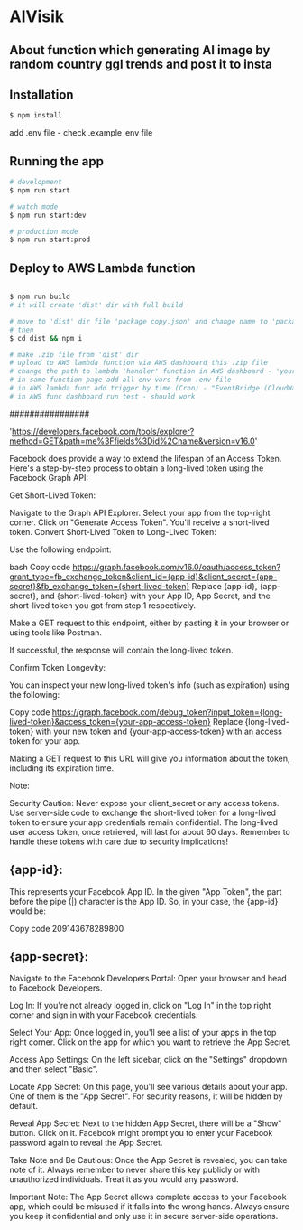 # AIVisik

## About function which generating AI image by random country ggl trends and post it to insta

## Installation

```bash
$ npm install
```

add .env file - check .example_env file

## Running the app

```bash
# development
$ npm run start

# watch mode
$ npm run start:dev

# production mode
$ npm run start:prod
```

## Deploy to AWS Lambda function

```bash

$ npm run build
# it will create 'dist' dir with full build

# move to 'dist' dir file 'package copy.json' and change name to 'package.json'
# then 
$ cd dist && npm i

# make .zip file from 'dist' dir
# upload to AWS lambda function via AWS dashboard this .zip file
# change the path to lambda 'handler' function in AWS dashboard - 'your func page -> Code -> Runtime settings -> Edit -> in "Handler" field change to "dist/lambda.handlerFunc" -> save'
# in same function page add all env vars from .env file
# in AWS lambda func add trigger by time (Cron) - "EventBridge (CloudWatch Events)
# in AWS func dashboard run test - should work
```

################

'https://developers.facebook.com/tools/explorer?method=GET&path=me%3Ffields%3Did%2Cname&version=v16.0' 

Facebook does provide a way to extend the lifespan of an Access Token. Here's a step-by-step process to obtain a long-lived token using the Facebook Graph API:

Get Short-Lived Token:

Navigate to the Graph API Explorer.
Select your app from the top-right corner.
Click on "Generate Access Token".
You'll receive a short-lived token.
Convert Short-Lived Token to Long-Lived Token:

Use the following endpoint:

bash
Copy code
https://graph.facebook.com/v16.0/oauth/access_token?grant_type=fb_exchange_token&client_id={app-id}&client_secret={app-secret}&fb_exchange_token={short-lived-token}
Replace {app-id}, {app-secret}, and {short-lived-token} with your App ID, App Secret, and the short-lived token you got from step 1 respectively.

Make a GET request to this endpoint, either by pasting it in your browser or using tools like Postman.

If successful, the response will contain the long-lived token.

Confirm Token Longevity:

You can inspect your new long-lived token's info (such as expiration) using the following:

Copy code
https://graph.facebook.com/debug_token?input_token={long-lived-token}&access_token={your-app-access-token}
Replace {long-lived-token} with your new token and {your-app-access-token} with an access token for your app.

Making a GET request to this URL will give you information about the token, including its expiration time.

Note:

Security Caution: Never expose your client_secret or any access tokens. Use server-side code to exchange the short-lived token for a long-lived token to ensure your app credentials remain confidential.
The long-lived user access token, once retrieved, will last for about 60 days.
Remember to handle these tokens with care due to security implications!

## {app-id}: 
This represents your Facebook App ID. In the given "App Token", the part before the pipe (|) character is the App ID. So, in your case, the {app-id} would be:

Copy code
209143678289800
## {app-secret}: 
Navigate to the Facebook Developers Portal:
Open your browser and head to Facebook Developers.

Log In:
If you're not already logged in, click on "Log In" in the top right corner and sign in with your Facebook credentials.

Select Your App:
Once logged in, you'll see a list of your apps in the top right corner. Click on the app for which you want to retrieve the App Secret.

Access App Settings:
On the left sidebar, click on the "Settings" dropdown and then select "Basic".

Locate App Secret:
On this page, you'll see various details about your app. One of them is the "App Secret". For security reasons, it will be hidden by default.

Reveal App Secret:
Next to the hidden App Secret, there will be a "Show" button. Click on it. Facebook might prompt you to enter your Facebook password again to reveal the App Secret.

Take Note and Be Cautious:
Once the App Secret is revealed, you can take note of it. Always remember to never share this key publicly or with unauthorized individuals. Treat it as you would any password.

Important Note: The App Secret allows complete access to your Facebook app, which could be misused if it falls into the wrong hands. Always ensure you keep it confidential and only use it in secure server-side operations.
